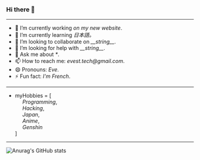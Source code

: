 ### Hi there 👋

---

- 🔭 I’m currently working _on my new website_.
- 🌱 I’m currently learning _日本語。_
- 👯 I’m looking to collaborate on _\_\_string\_\__.
- 🤔 I’m looking for help with _\_\_string\_\__.
- 💬 Ask me about _*_.
- 📫 How to reach me: _evest.tech@gmail.com_.
- 😄 Pronouns: _Eve_.
- ⚡ Fun fact: _I'm French_.

---

- myHobbies = [<br />
&nbsp;&nbsp;&nbsp;&nbsp;&nbsp;_Programming_,<br />
&nbsp;&nbsp;&nbsp;&nbsp;&nbsp;_Hacking_,<br />
&nbsp;&nbsp;&nbsp;&nbsp;&nbsp;_Japan_,<br />
&nbsp;&nbsp;&nbsp;&nbsp;&nbsp;_Anime_,<br />
&nbsp;&nbsp;&nbsp;&nbsp;&nbsp;_Genshin_<br />
]

---

![Anurag's GitHub stats](https://github-readme-stats.vercel.app/api?username=Ev357&show_icons=true&theme=radical)
